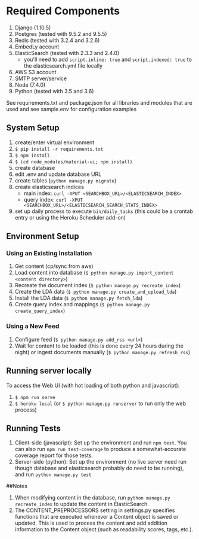 # Required Components
1. Django (1.10.5)
2. Postgres (tested with 9.5.2 and 9.5.5)
3. Redis (tested with 3.2.4 and 3.2.6)
4. EmbedLy account
5. ElasticSearch  (tested with 2.3.3 and 2.4.0)
    - you'll need to add `script.inline: true` and `script.indexed: true` to the 
      elasticsearch.yml file locally
6. AWS S3 account
7. SMTP server/service
8. Node (7.4.0)
9. Python (tested with 3.5 and 3.6)

See requirements.txt and package.json for all libraries and modules that are 
used and see sample.env for configuration examples

## System Setup
1. create/enter virtual environment
2. `$ pip install -r requirements.txt`
3. `$ npm install`
4. `$ (cd node_modules/material-ui; npm install)`
5. create database
6. edit .env and update database URL
7. create tables (`python manage.py migrate`)
8. create elasticsearch indices
    - main index: `curl -XPUT <SEARCHBOX_URL>/<ELASTICSEARCH_INDEX>`
    - query index: `curl -XPUT <SEARCHBOX_URL>/<ELASTICSEARCH_SEARCH_STATS_INDEX>`
9. set up daily process to execute `bin/daily_tasks` (this could be a crontab entry or using the Heroku Scheduler add-on)

## Environment Setup
### Using an Existing Installation
1. Get content (cp/sync from aws)
2. Load content into database (`$ python manage.py import_content <content directory>`)
3. Recreate the document index (`$ python manage.py recreate_index`)
4. Create the LDA data (`$ python manage.py create_and_upload_lda`)
5. Install the LDA data (`$ python manage.py fetch_lda`)
6. Create query index and mappings (`$ python manage.py create_query_index`)

### Using a New Feed
1. Configure feed (`$ python manage.py add_rss <url>`)
2. Wait for content to be loaded (this is done every 24 hours during the night)
   or ingest documents manually (`$ python manage.py refresh_rss`)


## Running server locally
To access the Web UI (with hot loading of both python and javascript):
1. `$ npm run serve`
2. `$ heroku local` (or `$ python manage.py runserver` to run only the web 
   process)

## Running Tests
1. Client-side (javascript): Set up the environment and run `npm test`. You can 
   also run `npm run test-coverage` to produce a somewhat-accurate coverage 
   report for those tests.
2. Server-side (python): Set up the environment (no live server need run though 
   database and elasticsearch probably do need to be running), and run 
   `python manage.py test`

##Notes
1. When modifying content in the database, run `python manage.py recreate_index` to update the content in ElasticSearch.
2. The CONTENT_PREPROCESSORS setting in settings.py specifies functions that are executed whenever a Content object is saved or updated.  This is used to process the content and add addition information to the Content object (such as readability scores, tags, etc.).
